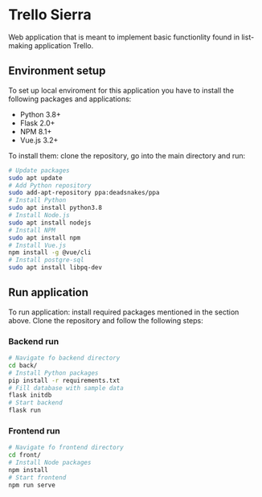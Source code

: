# Trello Sierra
Web application that is meant to implement basic functionlity found in list-making application Trello.

## Environment setup
To set up local enviroment for this application you have to install the following packages and applications:

* Python 3.8+
* Flask 2.0+
* NPM 8.1+
* Vue.js 3.2+

To install them: clone the repository, go into the main directory and run:
```bash
# Update packages
sudo apt update
# Add Python repository
sudo add-apt-repository ppa:deadsnakes/ppa
# Install Python
sudo apt install python3.8
# Install Node.js
sudo apt install nodejs
# Install NPM
sudo apt install npm
# Install Vue.js
npm install -g @vue/cli
# Install postgre-sql
sudo apt install libpq-dev
```
## Run application
To run application: install required packages mentioned in the section above. Clone the repository and follow the following steps:
### Backend run
```bash
# Navigate fo backend directory
cd back/
# Install Python packages
pip install -r requirements.txt
# Fill database with sample data
flask initdb
# Start backend
flask run
```
### Frontend run
```bash
# Navigate fo frontend directory
cd front/
# Install Node packages
npm install
# Start frontend
npm run serve
```
